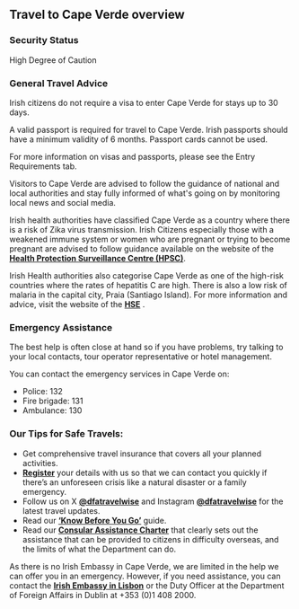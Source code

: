 ## Travel to Cape Verde overview

### **Security Status**

High Degree of Caution

### **General Travel Advice**

Irish citizens do not require a visa to enter Cape Verde for stays up to 30 days.

A valid passport is required for travel to Cape Verde. Irish passports should have a minimum validity of 6 months. Passport cards cannot be used.

For more information on visas and passports, please see the Entry Requirements tab.

Visitors to Cape Verde are advised to follow the guidance of national and local authorities and stay fully informed of what's going on by monitoring local news and social media.

Irish health authorities have classified Cape Verde as a country where there is a risk of Zika virus transmission. Irish Citizens especially those with a weakened immune system or women who are pregnant or trying to become pregnant are advised to follow guidance available on the website of the [**Health Protection Surveillance Centre (HPSC)**](https://www.hpsc.ie/a-z/vectorborne/zika/).

Irish Health authorities also categorise Cape Verde as one of the high-risk countries where the rates of hepatitis C are high. There is also a low risk of malaria in the capital city, Praia (Santiago Island). For more information and advice, visit the website of the [**HSE**](https://www.hse.ie/eng/) .

### **Emergency Assistance**

The best help is often close at hand so if you have problems, try talking to your local contacts, tour operator representative or hotel management.

You can contact the emergency services in Cape Verde on:

* Police: 132
* Fire brigade: 131
* Ambulance: 130

### **Our Tips for Safe Travels:**

* Get comprehensive travel insurance that covers all your planned activities.
* [**Register**](/en/dfa/overseas-travel/citizens-registration/) your details with us so that we can contact you quickly if there’s an unforeseen crisis like a natural disaster or a family emergency.
* Follow us on X [**@dfatravelwise**](https://www.twitter.com/DFATravelWise) and Instagram [**@dfatravelwise**](https://www.instagram.com/dfatravelwise/) for the latest travel updates.
* Read our [**‘Know Before You Go’**](/en/dfa/overseas-travel/know-before-you-go-/) guide.
* Read our [**Consular Assistance Charter**](/en/dfa/overseas-travel/assistance-abroad/consular-assistance-charter/) that clearly sets out the assistance that can be provided to citizens in difficulty overseas, and the limits of what the Department can do.

As there is no Irish Embassy in Cape Verde, we are limited in the help we can offer you in an emergency. However, if you need assistance, you can contact the [**Irish Embassy in Lisbon**](/en/portugal/lisbon/) or the Duty Officer at the Department of Foreign Affairs in Dublin at +353 (0)1 408 2000.